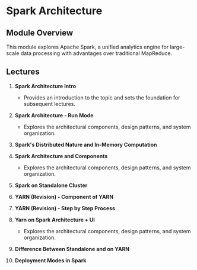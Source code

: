 # Spark Architecture

## Module Overview

This module explores Apache Spark, a unified analytics engine for large-scale data processing with advantages over traditional MapReduce.

## Lectures

1. **Spark Architecture Intro**
   - Provides an introduction to the topic and sets the foundation for subsequent lectures.

2. **Spark Architecture - Run Mode**
   - Explores the architectural components, design patterns, and system organization.

3. **Spark's Distributed Nature and In-Memory Computation**

4. **Spark Architecture and Components**
   - Explores the architectural components, design patterns, and system organization.

5. **Spark on Standalone Cluster**

6. **YARN (Revision) - Component of YARN**

7. **YARN (Revision) - Step by Step Process**

8. **Yarn on Spark Architecture + UI**
   - Explores the architectural components, design patterns, and system organization.

9. **Difference Between Standalone and on YARN**

10. **Deployment Modes in Spark**

